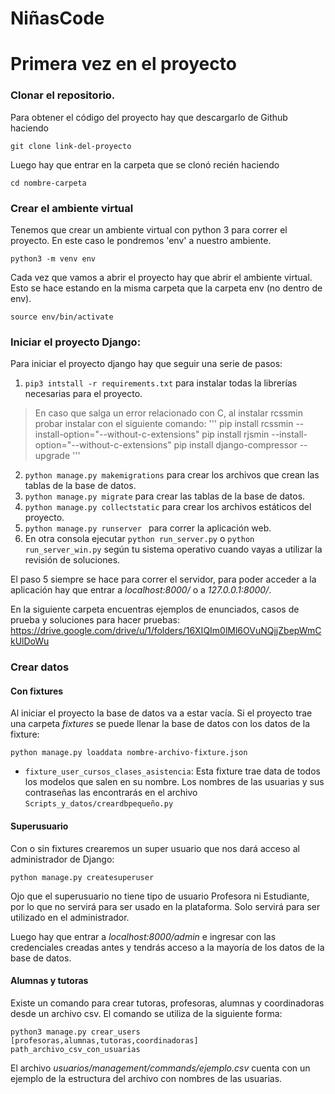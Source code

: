 # NiñasCode
# Primera vez en el proyecto

### Clonar el repositorio. 
Para obtener el código del proyecto hay que descargarlo de Github haciendo 
```
git clone link-del-proyecto
```
Luego hay que entrar en la carpeta que se clonó recién haciendo 
```
cd nombre-carpeta
```

### Crear el ambiente virtual
Tenemos que crear un ambiente virtual con python 3 para correr el proyecto.
En este caso le pondremos 'env' a nuestro ambiente. 

```
python3 -m venv env 
```

Cada vez que vamos a abrir el proyecto hay que abrir el ambiente virtual. Esto se hace estando en la misma carpeta que la carpeta env (no dentro de env).
```
source env/bin/activate
```


### Iniciar el proyecto Django: 
Para iniciar el proyecto django hay que seguir una serie de pasos: 
1. ``` pip3 intstall -r requirements.txt ``` para instalar todas la librerías necesarias para el proyecto. 
> En caso que salga un error relacionado con C, al instalar rcssmin probar instalar con el siguiente comando: 
''' 
    pip install rcssmin --install-option="--without-c-extensions"
    pip install rjsmin --install-option="--without-c-extensions"
    pip install django-compressor --upgrade
'''
2.  ```python manage.py makemigrations``` para crear los archivos que crean las tablas de la base de datos. 
3. ```python manage.py migrate```  para crear las tablas de la base de datos. 
4. ```python manage.py collectstatic``` para crear los archivos estáticos del proyecto. 
5. ```python manage.py runserver ``` para correr la aplicación web.
6. En otra consola ejecutar `python run_server.py` o `python run_server_win.py` según tu sistema operativo cuando vayas a utilizar la revisión de soluciones. 

El paso 5 siempre se hace para correr el servidor, para poder acceder a la aplicación hay que entrar a _localhost:8000/_ o a _127.0.0.1:8000/_. 

En la siguiente carpeta encuentras ejemplos de enunciados, casos de prueba y soluciones para hacer pruebas: https://drive.google.com/drive/u/1/folders/16XIQIm0lMl6OVuNQjjZbepWmCkUlDoWu


### Crear datos
#### Con fixtures
Al iniciar el proyecto la base de datos va a estar vacía. 
Si el proyecto trae una carpeta _fixtures_ se puede llenar la base de datos con los datos de la fixture: 
```
python manage.py loaddata nombre-archivo-fixture.json
```
* `fixture_user_cursos_clases_asistencia`: Esta fixture trae data de todos los modelos que salen en su nombre. Los nombres de las usuarias y sus contraseñas las encontrarás en el archivo `Scripts_y_datos/creardbpequeño.py` 

#### Superusuario
Con o sin fixtures crearemos un super usuario que nos dará acceso al administrador de Django: 
```
python manage.py createsuperuser
```

Ojo que el superusuario no tiene tipo de usuario Profesora ni Estudiante, por lo que no servirá para ser usado en la plataforma. Solo servirá para ser utilizado en el administrador. 

Luego hay que entrar a _localhost:8000/admin_ e ingresar con las credenciales creadas antes y 
tendrás acceso a la mayoría de los datos de la base de datos. 

#### Alumnas y tutoras
Existe un comando para crear tutoras, profesoras, alumnas y coordinadoras desde un archivo csv. El comando se utiliza de la siguiente forma:
```
python3 manage.py crear_users [profesoras,alumnas,tutoras,coordinadoras] path_archivo_csv_con_usuarias
```
El archivo  _usuarios/management/commands/ejemplo.csv_ cuenta con un ejemplo de la estructura del archivo con nombres de las usuarias. 
